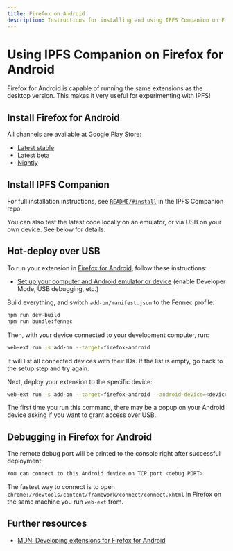 ```yaml
---
title: Firefox on Android
description: Instructions for installing and using IPFS Companion on Firefox for Android.
---
```


# Using IPFS Companion on Firefox for Android

Firefox for Android is capable of running the same extensions as the desktop version. This makes it very useful for experimenting with IPFS!

## Install Firefox for Android

All channels are available at Google Play Store:

- [Latest stable](https://play.google.com/store/apps/details?id=org.mozilla.firefox&hl=en)
- [Latest beta](https://play.google.com/store/apps/details?id=org.mozilla.firefox_beta)
- [Nightly](https://play.google.com/store/apps/details?id=org.mozilla.fennec_aurora)

## Install IPFS Companion

For full installation instructions, see [`README/#install`](https://github.com/ipfs-shipyard/ipfs-companion#install) in the IPFS Companion repo.

You can also test the latest code locally on an emulator, or via USB on your own device. See below for details.

## Hot-deploy over USB

To run your extension in [Firefox for Android](https://www.mozilla.org/en-US/firefox/mobile/), follow these instructions:

- [Set up your computer and Android emulator or device](https://developer.mozilla.org/en-US/docs/Mozilla/Add-ons/WebExtensions/Developing_WebExtensions_for_Firefox_for_Android#Set_up_your_computer_and_Android_emulator_or_device) (enable Developer Mode, USB debugging, etc.)

Build everything, and switch `add-on/manifest.json` to the Fennec profile:

```bash
npm run dev-build
npm run bundle:fennec
```

Then, with your device connected to your development computer, run:

```bash
web-ext run -s add-on --target=firefox-android
```

It will list all connected devices with their IDs. If the list is empty, go back to the setup step and try again.

Next, deploy your extension to the specific device:

```bash
web-ext run -s add-on --target=firefox-android --android-device=<device ID>
```

The first time you run this command, there may be a popup on your Android device asking if you want to grant access over USB.

## Debugging in Firefox for Android

The remote debug port will be printed to the console right after successful deployment:

```bash
You can connect to this Android device on TCP port <debug PORT>
```

The fastest way to connect is to open `chrome://devtools/content/framework/connect/connect.xhtml` in Firefox on the same machine you run `web-ext` from.

## Further resources

- [MDN: Developing extensions for Firefox for Android](https://developer.mozilla.org/en-US/Add-ons/WebExtensions/Developing_WebExtensions_for_Firefox_for_Android)

